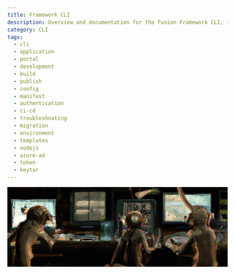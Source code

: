```yaml
---
title: Framework CLI
description: Overview and documentation for the Fusion Framework CLI, including development, build, authentication, portal templates, CI/CD, and troubleshooting.
category: CLI
tags:
  - cli
  - application
  - portal
  - development
  - build
  - publish
  - config
  - manifest
  - authentication
  - ci-cd
  - troubleshooting
  - migration
  - environment
  - templates
  - nodejs
  - azure-ad
  - token
  - keytar
---
```

![CLI](./cli.png)

<ModuleBadge module="cli" />

<!-- @include: ../../../packages/cli/README.md -->